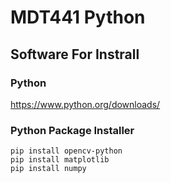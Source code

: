 ﻿# MDT441 Python 

## Software For Instrall

### Python
https://www.python.org/downloads/

### Python Package Installer

```shell
pip install opencv-python
pip install matplotlib
pip install numpy
```
